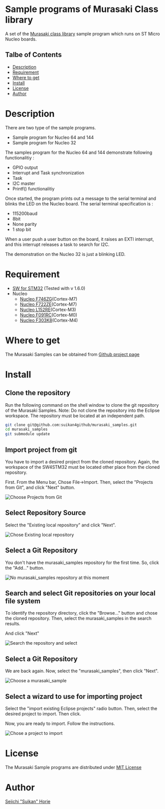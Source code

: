 # Sample programs of Murasaki Class library
A set of the [Murasaki class library](https://github.com/suikan4github/murasaki) sample program which runs on ST Micro Nucleo boards.

## Talbe of Contents
 * [Description](#description)
 * [Requirement](#requirement)
 * [Where to get](#where-to-get)
 * [Install](#install)
 * [License](#license)
 * [Author](#author)
# Description

There are two type of the sample programs.
 * Sample program for Nucleo 64 and 144
 * Sample program for Nucleo 32

The samples program for the Nucleo 64 and 144 demonstrate following functionalitiy :
 * GPIO output
 * Interrupt and Task synchronization
 * Task
 * I2C master
 * Printf() functionalitiy

Once started, the program prints out a message to the serial terminal and blinks the LED on the Nucleo board. The serial terminal specification is :
 * 115200baud
 * 8bit
 * None parity
 * 1 stop bit

When a user push a user button on the board, it raises an EXTI interrupt, and this interrupt releases a task to search for I2C.

The demonstration on the Nucleo 32 is just a blinking LED.

# Requirement
* [SW for STM32](https://www.st.com/ja/development-tools/sw4stm32.html) (Tested with v 1.6.0)
* Nucleo
   * [Nucleo F746ZG](https://www.st.com/en/evaluation-tools/nucleo-f746zg.html)(Cortex-M7)
   * [Nucleo F722ZE](https://www.st.com/en/evaluation-tools/nucleo-f722ze.html)(Cortex-M7)
   * [Nucleo L152RE](https://www.st.com/en/evaluation-tools/nucleo-l152re.html)(Cortex-M3)
   * [Nucleo F091RC](https://www.st.com/en/evaluation-tools/nucleo-f091rc.html)(Cortex-M0)
   * [Nucleo F303K8](https://www.st.com/en/evaluation-tools/nucleo-f303k8.html)(Cortex-M4)

# Where to get
The Murasaki Samples can be obtained from [Github project page](https://github.com/suikan4github/murasaki_samples/)

# Install
## Clone the repository
Run the following command on the shell window to clone the git repository of the Murasaki Samples. Note: Do not clone the repository into the Eclipse workspace. The repository must be located at an independent path.
```bash
git clone git@github.com:suikan4github/murasaki_samples.git
cd murasaki_samples
git submodule update
```
## Import project from git
You have to import a desired project from the cloned repository. Again, the workspace of the SW4STM32 must be located other place from the cloned repository.

First. From the Menu bar, Chose File->Import. Then, select the "Projects from Git", and click "Next" button.

![Choose Projects from Git](screenshots/Screenshot_from_2019-02-14_07-05-27.png)
## Select Repository Source
Select the "Existing local repository" and click "Next".

![Chose Existing local repository](screenshots/Screenshot_from_2019-02-14_07-05-42.png)
## Select a Git Repository
You don't have the murasaki_samples repository for the first time. So, click the "Add..." button.

![No murasaki_samples repository at this moment](screenshots/Screenshot_from_2019-02-14_07-06-01.png)
## Search and select Git repositories on your local file system
To identify the repository directory, click the "Browse..." button and chose the cloned repository. Then, select the murasaki_samples in the search results.

And click "Next"

![Search the repository and select](screenshots/Screenshot_from_2019-02-14_07-06-26.png)
## Select a Git Repository
We are back again. Now, select the "murasaki_samples", then click "Next".

![Choose a murasaki_sample](screenshots/Screenshot_from_2019-02-14_07-06-35.png)
## Select a wizard to use for importing project

Select the "import existing Eclipse projects" radio button. Then, select the desired project to import. Then click.

Now, you are ready to import. Follow the instructions.

![Chose a project to import](screenshots/Screenshot_from_2019-02-14_07-06-50.png)
# License
The Murasaki Sample programs are distributed under [MIT License](https://github.com/suikan4github/murasaki_samples/blob/master/LICENSE)
# Author
[Seiichi "Suikan" Horie](https://github.com/suikan4github)
